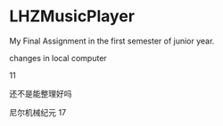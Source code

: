 # LHZMusicPlayer
My Final Assignment in the first semester of junior year.

changes in local computer

11

还不是能整理好吗

尼尔机械纪元 17